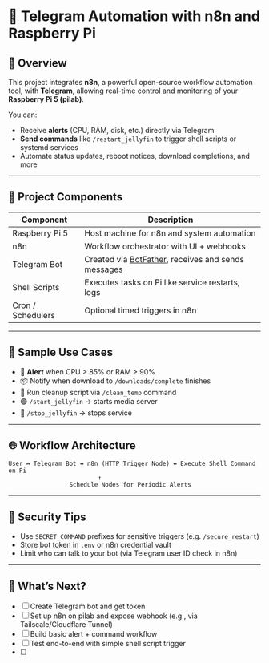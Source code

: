 # 🤖 Telegram Automation with n8n and Raspberry Pi

## 📝 Overview

This project integrates **n8n**, a powerful open-source workflow automation tool, with **Telegram**, allowing real-time control and monitoring of your **Raspberry Pi 5 (pilab)**.

You can:
- Receive **alerts** (CPU, RAM, disk, etc.) directly via Telegram
- **Send commands** like `/restart_jellyfin` to trigger shell scripts or systemd services
- Automate status updates, reboot notices, download completions, and more

---

## 🧱 Project Components

| Component       | Description                                  |
|----------------|----------------------------------------------|
| Raspberry Pi 5 | Host machine for n8n and system automation    |
| n8n            | Workflow orchestrator with UI + webhooks     |
| Telegram Bot   | Created via [BotFather](https://t.me/BotFather), receives and sends messages |
| Shell Scripts  | Executes tasks on Pi like service restarts, logs |
| Cron / Schedulers | Optional timed triggers in n8n             |

---

## 🚦 Sample Use Cases

- 🔔 **Alert** when CPU > 85% or RAM > 90%
- 📦 Notify when download to `/downloads/complete` finishes
- 🧹 Run cleanup script via `/clean_temp` command
- 🟢 `/start_jellyfin` → starts media server
- 🔴 `/stop_jellyfin` → stops service

---

## 🌐 Workflow Architecture

```text
User ↔ Telegram Bot ↔ n8n (HTTP Trigger Node) ↔ Execute Shell Command on Pi
                         ↕
                 Schedule Nodes for Periodic Alerts
```

---

## 🔐 Security Tips

- Use `SECRET_COMMAND` prefixes for sensitive triggers (e.g. `/secure_restart`)
- Store bot token in `.env` or n8n credential vault
- Limit who can talk to your bot (via Telegram user ID check in n8n)

---

## 🧰 What’s Next?

- [ ] Create Telegram bot and get token  
- [ ] Set up n8n on pilab and expose webhook (e.g., via Tailscale/Cloudflare Tunnel)  
- [ ] Build basic alert + command workflow  
- [ ] Test end-to-end with simple shell script trigger  
- [ ] 